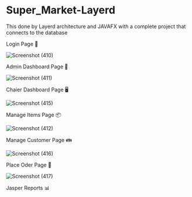 # Super_Market-Layerd
This done by Layerd architecture and JAVAFX with a complete project that connects to the database

Login Page 🔐

![Screenshot (410)](https://user-images.githubusercontent.com/87766409/138576526-7dc26beb-0e96-4d65-9792-7e30691e51cd.png)

Admin Dashboard Page 🎫

![Screenshot (411)](https://user-images.githubusercontent.com/87766409/138576562-09451ff7-135b-4c00-b63e-a008c8ff98fc.png)

Chaier Dashboard Page 🖥

![Screenshot (415)](https://user-images.githubusercontent.com/87766409/138576572-182cfdb4-d5dd-43e4-94a3-c6e87d70f226.png)

Manage Items Page 📦

![Screenshot (412)](https://user-images.githubusercontent.com/87766409/138576590-d73f49fe-8347-4cf2-a1f5-683b07ff3730.png)

Manage Customer Page 👪

![Screenshot (416)](https://user-images.githubusercontent.com/87766409/138576622-5858c251-b959-481a-8b95-7d3229f21fba.png)

Place Oder Page 💾

![Screenshot (417)](https://user-images.githubusercontent.com/87766409/138576668-88ad15c0-0611-4275-aa13-03c1790350c4.png)

Jasper Reports 📊

